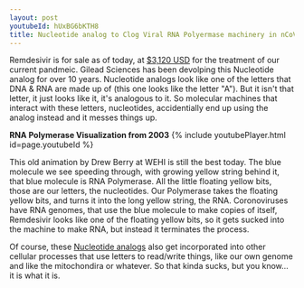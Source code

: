 ```yaml
---
layout: post
youtubeId: hUxBG6bKTH8
title: Nucleotide analog to Clog Viral RNA Polyermase machinery in nCoV-2019  
---
```


Remdesivir is for sale as of today, at [$3,120 USD](https://www.statnews.com/2020/06/29/gilead-announces-remdesivir-price-covid-19/) for the treatment of our current pandmeic. Gilead Sciences has been devolping this Nucleotide analog for over 10 years. Nucleotide analogs look like one of the letters that DNA & RNA are made up of (this one looks like the letter "A"). But it isn't that letter, it just looks like it, it's analogous to it. So molecular machines that interact with these letters, nucleotides, accidentially end up using the analog instead and it messes things up.

**RNA Polymerase Visualization from 2003** 
{% include youtubePlayer.html id=page.youtubeId %}

This old animation by Drew Berry at WEHI is still the best today. The blue molecule we see speeding through, with growing yellow string behind it, that blue molecule is RNA Polymerase. All the little floating yellow bits, those are our letters, the nucleotides. Our Polymerase takes the floating yellow bits, and turns it into the long yellow string, the RNA. Coronoviruses have RNA genomes, that use the blue molecule to make copies of itself, Remdesivir looks like one of the floating yellow bits, so it gets sucked into the machine to make RNA, but instead it terminates the process. 

Of course, these [Nucleotide analogs](https://en.wikipedia.org/wiki/Nucleoside_analogue) also get incorporated into other cellular processes that use letters to read/write things, like our own genome and like the mitochondira or whatever. So that kinda sucks, but you know... it is what it is.
